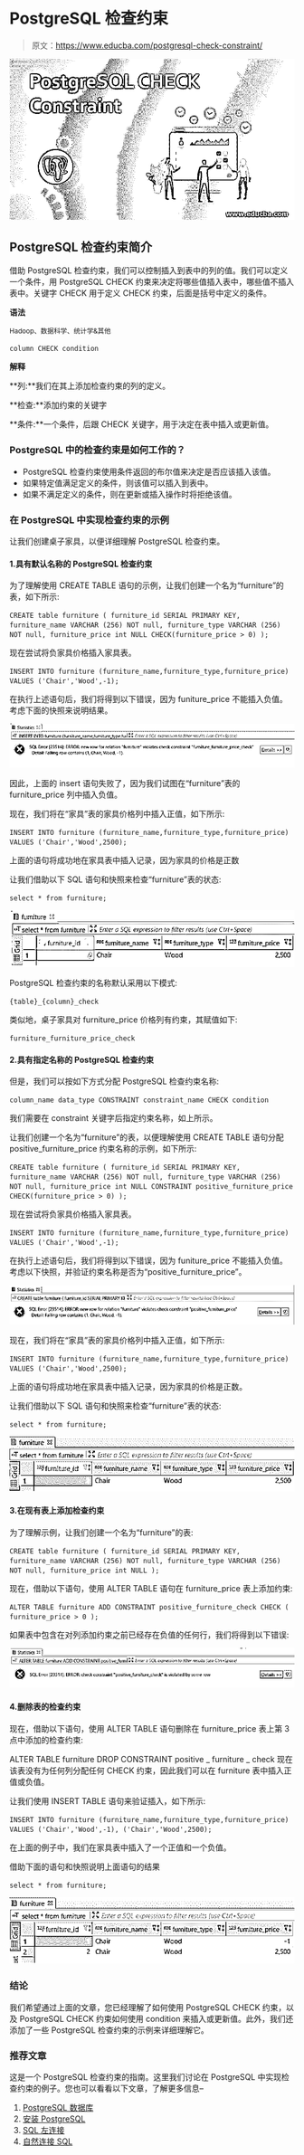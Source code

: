 # PostgreSQL 检查约束

> 原文：<https://www.educba.com/postgresql-check-constraint/>

![PostgreSQL CHECK Constraint](img/878a7edec5c72d7b3a08f82361adb01a.png)



## PostgreSQL 检查约束简介

借助 PostgreSQL 检查约束，我们可以控制插入到表中的列的值。我们可以定义一个条件，用 PostgreSQL CHECK 约束来决定将哪些值插入表中，哪些值不插入表中。关键字 CHECK 用于定义 CHECK 约束，后面是括号中定义的条件。

**语法**

<small>Hadoop、数据科学、统计学&其他</small>

`column CHECK condition`

**解释**

**列:**我们在其上添加检查约束的列的定义。

**检查:**添加约束的关键字

**条件:**一个条件，后跟 CHECK 关键字，用于决定在表中插入或更新值。

### PostgreSQL 中的检查约束是如何工作的？

*   PostgreSQL 检查约束使用条件返回的布尔值来决定是否应该插入该值。
*   如果特定值满足定义的条件，则该值可以插入到表中。
*   如果不满足定义的条件，则在更新或插入操作时将拒绝该值。

### 在 PostgreSQL 中实现检查约束的示例

让我们创建桌子家具，以便详细理解 PostgreSQL 检查约束。

#### 1.具有默认名称的 PostgreSQL 检查约束

为了理解使用 CREATE TABLE 语句的示例，让我们创建一个名为“furniture”的表，如下所示:

`CREATE table furniture
(
furniture_id SERIAL PRIMARY KEY,
furniture_name VARCHAR (256) NOT null,
furniture_type VARCHAR (256) NOT null,
furniture_price int NULL CHECK(furniture_price > 0)
);`

现在尝试将负家具价格插入家具表。

`INSERT INTO furniture (furniture_name,furniture_type,furniture_price)
VALUES
('Chair','Wood',-1);`

在执行上述语句后，我们将得到以下错误，因为 funiture_price 不能插入负值。考虑下面的快照来说明结果。

![PostgreSQL CHECK Constraint example 1](img/b09a0c146919e0355d5ebd2b8f84e73c.png)



因此，上面的 insert 语句失败了，因为我们试图在“furniture”表的 furniture_price 列中插入负值。

现在，我们将在“家具”表的家具价格列中插入正值，如下所示:

`INSERT INTO furniture (furniture_name,furniture_type,furniture_price)
VALUES
('Chair','Wood',2500);`

上面的语句将成功地在家具表中插入记录，因为家具的价格是正数

让我们借助以下 SQL 语句和快照来检查“furniture”表的状态:

`select * from furniture;`

![PostgreSQL CHECK Constraint example 1.2](img/253db428e9f9f8ace4071fea06652ce8.png)



PostgreSQL 检查约束的名称默认采用以下模式:

`{table}_{column}_check`

类似地，桌子家具对 furniture_price 价格列有约束，其赋值如下:

`furniture_furniture_price_check`

#### 2.具有指定名称的 PostgreSQL 检查约束

但是，我们可以按如下方式分配 PostgreSQL 检查约束名称:

`column_name data_type CONSTRAINT constraint_name CHECK condition`

我们需要在 constraint 关键字后指定约束名称，如上所示。

让我们创建一个名为“furniture”的表，以便理解使用 CREATE TABLE 语句分配 positive_furniture_price 约束名称的示例，如下所示:

`CREATE table furniture
(
furniture_id SERIAL PRIMARY KEY,
furniture_name VARCHAR (256) NOT null,
furniture_type VARCHAR (256) NOT null,
furniture_price int NULL CONSTRAINT positive_furniture_price CHECK(furniture_price > 0)
);`

现在尝试将负家具价格插入家具表。

`INSERT INTO furniture (furniture_name,furniture_type,furniture_price)
VALUES
('Chair','Wood',-1);`

在执行上述语句后，我们将得到以下错误，因为 funiture_price 不能插入负值。考虑以下快照，并验证约束名称是否为“positive_furniture_price”。

![PostgreSQL CHECK Constraint example 2](img/a526bb24270a5c76e5d8df078cd061cb.png)



现在，我们将在“家具”表的家具价格列中插入正值，如下所示:

`INSERT INTO furniture (furniture_name,furniture_type,furniture_price)
VALUES
('Chair','Wood',2500);`

上面的语句将成功地在家具表中插入记录，因为家具的价格是正数。

让我们借助以下 SQL 语句和快照来检查“furniture”表的状态:

`select * from furniture;`

![ example 2.2](img/08001683028c76bec70acfbd4f19ffd7.png)



#### 3.在现有表上添加检查约束

为了理解示例，让我们创建一个名为“furniture”的表:

`CREATE table furniture
(
furniture_id SERIAL PRIMARY KEY,
furniture_name VARCHAR (256) NOT null,
furniture_type VARCHAR (256) NOT null,
furniture_price int NULL
);`

现在，借助以下语句，使用 ALTER TABLE 语句在 furniture_price 表上添加约束:

`ALTER TABLE furniture ADD CONSTRAINT positive_furniture_check CHECK (
furniture_price > 0
);`

如果表中包含在对列添加约束之前已经存在负值的任何行，我们将得到以下错误:

![example 3](img/15836bb5e0416f720d05b19a458ef6c9.png)



#### 4.删除表的检查约束

现在，借助以下语句，使用 ALTER TABLE 语句删除在 furniture_price 表上第 3 点中添加的检查约束:

ALTER TABLE furniture DROP CONSTRAINT positive _ furniture _ check 现在该表没有为任何列分配任何 CHECK 约束，因此我们可以在 furniture 表中插入正值或负值。

让我们使用 INSERT TABLE 语句来验证插入，如下所示:

`INSERT INTO furniture (furniture_name,furniture_type,furniture_price)
VALUES
('Chair','Wood',-1),
('Chair','Wood',2500);`

在上面的例子中，我们在家具表中插入了一个正值和一个负值。

借助下面的语句和快照说明上面语句的结果

`select * from furniture;`

![example 4](img/635d90240b1dd5d8eca7182751197e61.png)



### 结论

我们希望通过上面的文章，您已经理解了如何使用 PostgreSQL CHECK 约束，以及 PostgreSQL CHECK 约束如何使用 condition 来插入或更新值。此外，我们还添加了一些 PostgreSQL 检查约束的示例来详细理解它。

### 推荐文章

这是一个 PostgreSQL 检查约束的指南。这里我们讨论在 PostgreSQL 中实现检查约束的例子。您也可以看看以下文章，了解更多信息–

1.  [PostgreSQL 数据库](https://www.educba.com/postgresql-database/)
2.  [安装 PostgreSQL](https://www.educba.com/install-postgresql/)
3.  [SQL 左连接](https://www.educba.com/sql-left-join/)
4.  [自然连接 SQL](https://www.educba.com/natural-join-sql/)